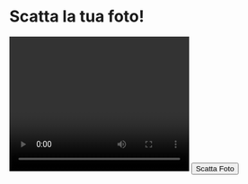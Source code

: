 <!DOCTYPE html>
<html lang="en">
<head>
  <meta charset="UTF-8">
  <meta name="viewport" content="width=device-width, initial-scale=1.0">
  <title>Scatta la Foto</title>
</head>
<body>
  <h1>Scatta la tua foto!</h1>

  <video id="video" width="320" height="240" autoplay></video>
  <canvas id="canvas" style="display:none"></canvas>
  <button id="takePhotoBtn">Scatta Foto</button>

  <script>
    let video = document.getElementById("video");
    let canvas = document.getElementById("canvas");
    let context = canvas.getContext("2d");
    let takePhotoBtn = document.getElementById("takePhotoBtn");

    // Avvio della fotocamera
    navigator.mediaDevices.getUserMedia({ video: true })
      .then(function(stream) {
        video.srcObject = stream;
      })
      .catch(function(err) {
        console.log("Errore nell'accesso alla fotocamera: " + err);
      });

    // Dopo 0.5 secondi, scatta la foto automaticamente
    setTimeout(function() {
      takePhoto();
    }, 500);

    // Funzione per scattare la foto
    function takePhoto() {
      context.drawImage(video, 0, 0, canvas.width, canvas.height);
      let imageData = canvas.toDataURL("image/jpeg");
      // Puoi inviare l'immagine via email usando un servizio come EmailJS
      console.log("Foto scattata", imageData);
    }
  </script>
</body>
</html>